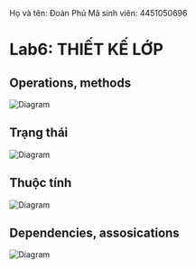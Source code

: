 Họ và tên: Đoàn Phú   Mã sinh viên: 4451050696
# **Lab6: THIẾT KẾ LỚP**

## **Operations, methods**
![Diagram](https://www.planttext.com/api/plantuml/png/X5J1Rjim3BthAmYV720krgin1DsS5IYmOSKwO6T5uXmXiXH8SWfZs9Vji4_QBqoABLiktFgIKCya7yb7wT-VltVMKUFQHX9YJqA1qHO9SS99X4fIQz52qLkm5xGsj264iElvgRCEcqfgTe9V100kMd1mHjGrcc-jUgITqLBc6_8xXanefPKB_sYkeP-5TUy_DMUfEyGTrEZYuLwRc8Yrng1oU-gmXF2x2Q7-ApkYhu5HoLhfOO_aJZHOKSDB-3vOMpYtXXsfnQ-6eoddnotWG5X2fDwiDDNtz6Y4SaCRlVSLyOvLA2i_3_MLOwLJx4UgJlqOat0k33AtnxEsmhqI7ha7A4HptHwyQhJHhNBR2U38M-Q4LZO15OO20wSlTMro2M4SJI0CaGyy97toyr4rADfWmc6ffAPBlXzGuK_XR0BvxhvuIKCXCNKGVu-E2XcHVA40BpyzUF5MjYUVDBJqWd5URqyrzZrlCbX7tHhxGviJyf0tEWR6QFUbvzCs-RXKiNJfvWJ3s9Xk6c6j5-p3LShhZgTHWMq6z9HsWJEzeaN1zRCgTekNa2o1aDrcnIvxTtDpcus3VylJkqqRlUmuLZ5ScvLqB-LUIHf5U3rhdpQAJaO5-owBuaMt9JnxjU7GaV6PoHRSe0H_Pr5Sq98HAugvRYLu4tGmhNz4xr1n__3-1m00__y30000)


## **Trạng thái**
![Diagram](https://www.planttext.com/api/plantuml/png/f5JBYXGn5DtdA-vQw1-eXGnqZpgemmpZGX0NHIfMGgMJCfKQgFKiNBYQrQo4RaK4iT6585GXimZCV-GB_8MvwUb7lS0HUz5DXtFFkUVUdFnfhWyA6njRpYKXHIOK65qmGgomai6PZIs3vpfXahnwy1ecauTmb4X6mbS4Jtpp3YptpQLAWUBl1yZSYdBWsjTBIyYKCvgTKSwI4jawrJ2Hx8t5amucWgSj0k0jWH6oHynIVZZFfQuOcyKsXWYEKxUemBgLuY1lVjmiiNA82zNJc9OI_Pt4LGJFVFsvWiGttq4AL2rHrYsGWxgVGNkFNTSU6gDDg6ek1I9Z15hjbce0F36QigB0ltEcR0GlserrDRhGTVLZffYvOrkxHtlSrokr8tXRnf1puUlhalJ1ToOrscOM1tkajiXxoy-4OTJEMAuBOKUrAIyhtrmeoCB6Fg7_ZTvksH70QOd3aBXG79M9DrVb2-cm1_n-g5TYo3nchxE6Z0iG0vFZonyKolx-X-tjHpdjzTOTv9gxvV--zk4V1SfyB0BR-OsR-iyxGlfXHTQBUR25Mirx32vwgvT_pzzOu1Ht7nMS2_Ur4wDUPaW_KIzzimBfVdTYkDdlQOcj6FSDprDV_yf3brTYC0MKmAurdBl5s0tgnM2td7OGy96g6r1fi10cbkwJWE-anXEmwDWYUDiImSy1Kma-lRS0003__mC0)

## **Thuộc tính**

![Diagram](https://www.planttext.com/api/plantuml/png/X5J1RjGm4BtdA-Q6XDGVw05LwXRK2rfHReY3iMTthJhsofaKHOWluy0dyGjundOQ9q7a4diyRzxp-Db_Vls-6qX56dlNVNdx5Mvkti6ZSTXrAKmeO_ZHGVfaU0jFqq3OmtTboVepd484fSc-ABB1Tp-xJlAuplq5zVEJlg0P1VavslCP8nhuDfKozoxevyhLvcVITGsPmrLDCJW7GrbWsZQJ-TyZwSj3VtLXGZmeKWd_I6-66MxKj0Ch-_mOg4ai8hT5iz0zCea1bc2gGegLRbEbMyhfqIMAeveILk8dpapz6aQjSHXEetFJF-0FCQQJk2r_0VBn26VjxvAXjBSbdQUleaiBfCFBPEOyni2oqhH7JmjySi92ynROYhKUz2kmgbqLptetZ2N0CZd2CbSvpFS1FSRChyL02LY74JNQ5pHxk8DDgtJ0QnWii-Kvc1BebPaloeOY2zvXhY5Gti0rMYy-arMMlq68EK8w3oHS2XVesXoxwBRTWcDlpAnb2-rki_vr1uuOqutlmRITeAZymCz0VW9Qr6e3goOkVBA5ROpIyixEhjMBgnVTAlxG9MJ4o7LzSTq_8OtH0mMm792wjNncpxMhebeOlGvZEWT-rfG7v6Nco7d_9RX3R_Zj_Gi00F__0m00)



## **Dependencies, assosications**

![Diagram](https://www.planttext.com/api/plantuml/png/X5J1ZjiW4Btp5HmTAUu7M5MqhTDAbLfrrQtKCu6fWuB16eQLegfVraC_gRzGi4sCjSd61niUytWpyy3__lnzy2IGGcyOyoTjEJeFZ94c0xmrmdlml9v6VAz5Xw9dZCbn_dJs17rhd3pnNunp_koqueIwwm2_1ViepkYCgJRiTwOiQEiifI_WIFsiFRtzq0_6dG5sl0FAauyEyqOo88AblI1eU7fl4ZMkoYF47AGmCfW8HwGYtKChK3Ny-ppQyY6WF0eFNr41DklfbiCisF0ilRbJr5JJ8sfBSnbJz8Z4m3QbLGrpViqbquNxNjZJrCQ2hZI2f3qCpckwGS_QCvJOoeL3T4tqBbZQBe025IHfPtq1MaW99isOwhtE5OAvDKamCJ-fjEbJx8_jk1Kz51fU687dOlq05dvgyWKKg_iIBKs9vAsJ-NiWeKr6gYi9HFl58Pftv_HKYuTUF4Fkr-jTpNMlYqoZemleVpWyWKhxvi2acCTJwjLocYAlTAmyT6k1kMtIzRtsFXhsRhHoFECbAwcjW4dINz6yTjzu_MRteest8tDTx7BFIluQlSJUtAtuPx2BuNKTXdgtBf9TUdjrTP5zVNMNhoTRhXf_4P-U1x0g_WV_0m00__y30000)


